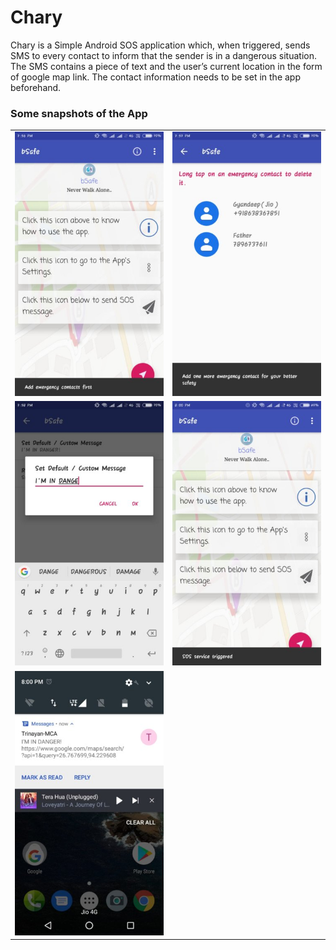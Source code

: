 # Chary

Chary is a Simple Android SOS application which, when triggered, sends SMS to every contact to inform that the sender is in a dangerous situation. The SMS
contains a piece of text and the user’s current location in the form of google map link. The contact information needs to be set in the app beforehand.

### Some snapshots of the App
|  |  |  
| ----------- | ----------- |  
| ![pic 1](./screenshots/p1.jpeg) | ![pic 2](./screenshots/p2.jpeg) |
| ![pic 3](./screenshots/p3.jpeg) | ![pic 4](./screenshots/p4.jpeg) |
|![pic 5](./screenshots/p5.jpeg)|
